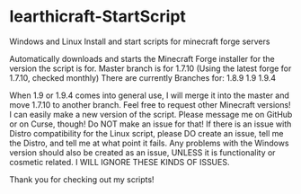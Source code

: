 # Iearthicraft-StartScript
Windows and Linux Install and start scripts for minecraft forge servers

Automatically downloads and starts the Minecraft Forge installer for the version the script is for.
Master branch is for 1.7.10 (Using the latest forge for 1.7.10, checked monthly)
There are currently Branches for:
1.8.9
1.9
1.9.4

When 1.9 or 1.9.4 comes into general use, I will merge it into the master and move 1.7.10 to another branch.
Feel free to request other Minecraft versions! I can easily make a new version of the script. Please message me on GitHub or on Curse, though! Do NOT make an issue for that!
If there is an issue with Distro compatibility for the Linux script, please DO create an issue, tell me the Distro, and tell me at what point it fails. Any problems with the Windows version should also be created as an issue, UNLESS it is functionality or cosmetic related. I WILL IGNORE THESE KINDS OF ISSUES.

Thank you for checking out my scripts!
